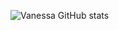 ![Vanessa GitHub stats](https://github-readme-stats.vercel.app/api?username=vfaconi&theme=dark&show_icons=true)





